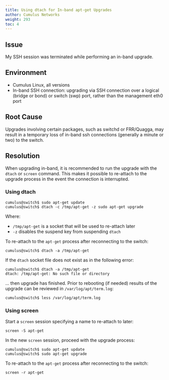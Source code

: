 ```yaml
---
title: Using dtach for In-band apt-get Upgrades
author: Cumulus Networks
weight: 293
toc: 4
---
```


## Issue

My SSH session was terminated while performing an in-band upgrade.

## Environment

- Cumulus Linux, all versions
- In-band SSH connection: upgrading via SSH connection over a logical (bridge or bond) or switch (swp) port, rather than the management eth0 port

## Root Cause

Upgrades involving certain packages, such as switchd or FRR/Quagga, may result in a temporary loss of in-band ssh connections (generally a minute or two) to the switch.

## Resolution

When upgrading in-band, it is recommended to run the upgrade with the `dtach` or `screen` command. This makes it possible to re-attach to the upgrade process in the event the connection is interrupted.

### Using dtach

    cumulus@switch$ sudo apt-get update
    cumulus@switch$ dtach -c /tmp/apt-get -z sudo apt-get upgrade

Where:

- `/tmp/apt-get` is a socket that will be used to re-attach later
- `-z` disables the suspend key from suspending `dtach`

To re-attach to the `apt-get` process after reconnecting to the switch:

    cumulus@switch$ dtach -a /tmp/apt-get

If the `dtach` socket file does not exist as in the following error:

    cumulus@switch$ dtach -a /tmp/apt-get
    dtach: /tmp/apt-get: No such file or directory

... then upgrade has finished. Prior to rebooting (if needed) results of the upgrade can be reviewed in `/var/log/apt/term.log`:

    cumulus@switch$ less /var/log/apt/term.log

### Using screen

Start a `screen` session specifying a name to re-attach to later:

    screen -S apt-get

In the new `screen` session, proceed with the upgrade process:

    cumulus@switch$ sudo apt-get update
    cumulus@switch$ sudo apt-get upgrade

To re-attach to the `apt-get` process after reconnecting to the switch:

    screen -r apt-get
